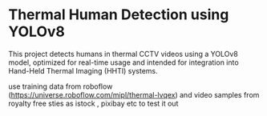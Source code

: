 # Thermal Human Detection using YOLOv8

This project detects humans in thermal CCTV videos using a YOLOv8 model, optimized for real-time usage and intended for integration into Hand-Held Thermal Imaging (HHTI) systems.

use training data from roboflow (https://universe.roboflow.com/mipl/thermal-lvqex)
and video samples from royalty free sties as istock , pixibay etc to test it out
